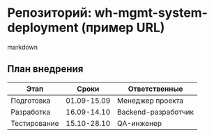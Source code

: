 # Репозиторий: wh-mgmt-system-deployment (пример URL)

markdown
## План внедрения
| Этап          | Сроки     | Ответственные       |
|---------------|-----------|---------------------|
| Подготовка    | 01.09-15.09 | Менеджер проекта  |
| Разработка    | 16.09-14.10 | Backend-разработчик|
| Тестирование  | 15.10-28.10 | QA-инженер        |
